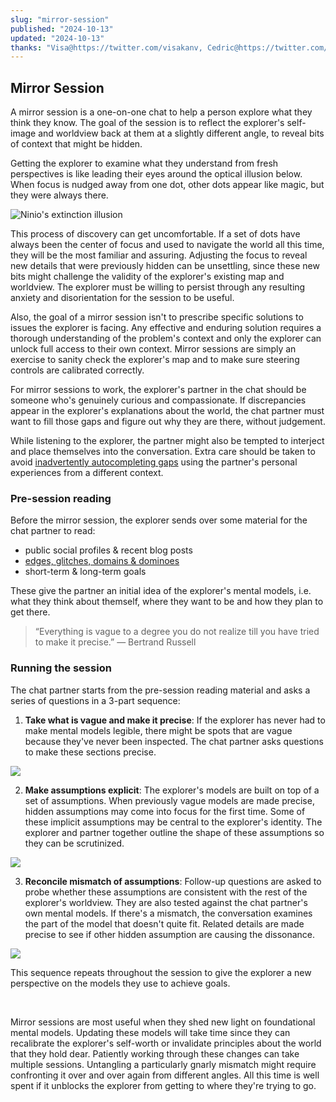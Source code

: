 ```yaml
---
slug: "mirror-session"
published: "2024-10-13"
updated: "2024-10-13"
thanks: "Visa@https://twitter.com/visakanv, Cedric@https://twitter.com/ejames_c"
---
```


## Mirror Session

A mirror session is a one-on-one chat to help a person explore what they think they know. The goal of the session is to reflect the explorer's self-image and worldview back at them at a slightly different angle, to reveal bits of context that might be hidden.

Getting the explorer to examine what they understand from fresh perspectives is like leading their eyes around the optical illusion below. When focus is nudged away from one dot, other dots appear like magic, but they were always there.

![Ninio's extinction illusion](ipfs://bafybeib4gmymij3bw7swbiyvgnxlxalo2h24zesnkmbbydeflrgnwokrae)

This process of discovery can get uncomfortable. If a set of dots have always been the center of focus and used to navigate the world all this time, they will be the most familiar and assuring. Adjusting the focus to reveal new details that were previously hidden can be unsettling, since these new bits might challenge the validity of the explorer's existing map and worldview. The explorer must be willing to persist through any resulting anxiety and disorientation for the session to be useful.

Also, the goal of a mirror session isn't to prescribe specific solutions to issues the explorer is facing. Any effective and enduring solution requires a thorough understanding of the problem's context and only the explorer can unlock full access to their own context. Mirror sessions are simply an exercise to sanity check the explorer's map and to make sure steering controls are calibrated correctly.

For mirror sessions to work, the explorer's partner in the chat should be someone who's genuinely curious and compassionate. If discrepancies appear in the explorer's explanations about the world, the chat partner must want to fill those gaps and figure out why they are there, without judgement.

While listening to the explorer, the partner might also be tempted to interject and place themselves into the conversation. Extra care should be taken to avoid [inadvertently autocompleting gaps](/notes/mind-the-gaps/#like-luke-yoda) using the partner's personal experiences from a different context.

### Pre-session reading
Before the mirror session, the explorer sends over some material for the chat partner to read:
- public social profiles & recent blog posts
- [edges, glitches, domains & dominoes](/notes/what-to-know/)
- short-term & long-term goals

These give the partner an initial idea of the explorer's mental models, i.e. what they think about themself, where they want to be and how they plan to get there.


> “Everything is vague to a degree you do not realize till you have tried to make it precise.” — Bertrand Russell

### Running the session
The chat partner starts from the pre-session reading material and asks a series of questions in a 3-part sequence:
1. **Take what is vague and make it precise**: If the explorer has never had to make mental models legible, there might be spots that are vague because they've never been inspected. The chat partner asks questions to make these sections precise.

![](ipfs://bafkreicgoc4tua3cg7bqnlljm5e72iovlykcgx2jvkg7znb2fr5b52du5m)

2. **Make assumptions explicit**: The explorer's models are built on top of a set of assumptions. When previously vague models are made precise, hidden assumptions may come into focus for the first time. Some of these implicit assumptions may be central to the explorer's identity. The explorer and partner together outline the shape of these assumptions so they can be scrutinized.

![](ipfs://bafkreibvkzddi73i5aplgy367b3be32zebzi5cxdd3h7izlayopch5v7c4)

3. **Reconcile mismatch of assumptions**: Follow-up questions are asked to probe whether these assumptions are consistent with the rest of the explorer's worldview. They are also tested against the chat partner's own mental models. If there's a mismatch, the conversation examines the part of the model that doesn't quite fit. Related details are made precise to see if other hidden assumption are causing the dissonance.

![](ipfs://bafkreibpt7uchzdaz3zeroauak3cxzgrackmnyv6vaenwdqruwromcq5ba)

This sequence repeats throughout the session to give the explorer a new perspective on the models they use to achieve goals.

<br />

Mirror sessions are most useful when they shed new light on foundational mental models. Updating these models will take time since they can recalibrate the explorer's self-worth or invalidate principles about the world that they hold dear. Patiently working through these changes can take multiple sessions. Untangling a particularly gnarly mismatch might require confronting it over and over again from different angles. All this time is well spent if it unblocks the explorer from getting to where they're trying to go.

